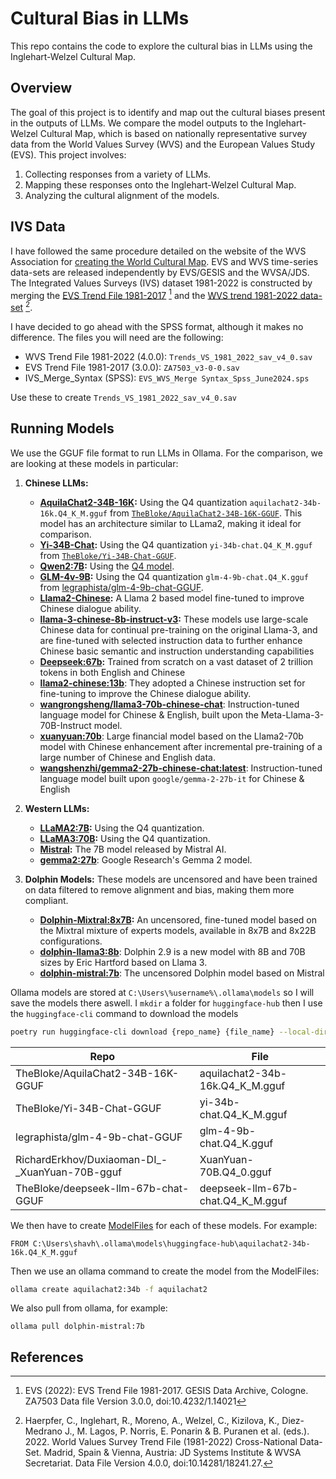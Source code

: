 # Cultural Bias in LLMs

This repo contains the code to explore the cultural bias in LLMs using the Inglehart-Welzel Cultural Map.

## Overview

The goal of this project is to identify and map out the cultural biases present in the outputs of LLMs. We compare the model outputs to the Inglehart-Welzel Cultural Map, which is based on nationally representative survey data from the World Values Survey (WVS) and the European Values Study (EVS). This project involves:

1. Collecting responses from a variety of LLMs.
2. Mapping these responses onto the Inglehart-Welzel Cultural Map.
3. Analyzing the cultural alignment of the models.

## IVS Data

I have followed the same procedure detailed on the website of the WVS Association for [creating the World Cultural Map](https://www.worldvaluessurvey.org/wvs.jsp). EVS and WVS time-series data-sets are released independently by EVS/GESIS and the WVSA/JDS. The Integrated Values Surveys (IVS) dataset 1981-2022 is constructed by merging the [EVS Trend File 1981-2017](https://search.gesis.org/research_data/ZA7503) [^26] and the [WVS trend 1981-2022 data-set](https://www.worldvaluessurvey.org/WVSEVStrend.jsp) [^27].

I have decided to go ahead with the SPSS format, although it makes no difference. The files you will need are the following:

- WVS Trend File 1981-2022 (4.0.0): `Trends_VS_1981_2022_sav_v4_0.sav`
- EVS Trend File 1981-2017 (3.0.0): `ZA7503_v3-0-0.sav`
- IVS_Merge_Syntax (SPSS): `EVS_WVS_Merge Syntax_Spss_June2024.sps`

Use these to create `Trends_VS_1981_2022_sav_v4_0.sav`

## Running Models

We use the GGUF file format to run LLMs in Ollama. For the comparison, we are looking at these models in particular:


1. **Chinese LLMs:**

   - **[AquilaChat2-34B-16K](https://huggingface.co/BAAI/AquilaChat2-34B-16K):** Using the Q4 quantization `aquilachat2-34b-16k.Q4_K_M.gguf` from [`TheBloke/AquilaChat2-34B-16K-GGUF`](https://huggingface.co/TheBloke/AquilaChat2-34B-16K-GGUF). This model has an architecture similar to LLama2, making it ideal for comparison.
   - **[Yi-34B-Chat](https://huggingface.co/01-ai/Yi-34B-Chat):** Using the Q4 quantization `yi-34b-chat.Q4_K_M.gguf` from [`TheBloke/Yi-34B-Chat-GGUF`](https://huggingface.co/TheBloke/Yi-34B-Chat-GGUF).
   - **[Qwen2:7B](https://huggingface.co/Qwen/Qwen2-7B):** Using the [Q4 model](https://ollama.com/library/qwen2).
   - **[GLM-4v-9B](https://huggingface.co/THUDM/glm-4-9b-chat):** Using the Q4 quantization `glm-4-9b-chat.Q4_K.gguf` from [legraphista/glm-4-9b-chat-GGUF](https://huggingface.co/legraphista/glm-4-9b-chat-GGUF).
   - **[Llama2-Chinese](https://ollama.com/library/llama2-chinese):** A Llama 2 based model fine-tuned to improve Chinese dialogue ability.
   - **[llama-3-chinese-8b-instruct-v3](https://ollama.com/kingzeus/llama-3-chinese-8b-instruct-v3:q4_0):** These models use large-scale Chinese data for continual pre-training on the original Llama-3, and are fine-tuned with selected instruction data to further enhance Chinese basic semantic and instruction understanding capabilities
   - **[Deepseek:67b](https://huggingface.co/deepseek-ai/deepseek-llm-67b-base):** Trained from scratch on a vast dataset of 2 trillion tokens in both English and Chinese
   - [**llama2-chinese:13b**](https://ollama.com/library/llama2-chinese:13b): They adopted a Chinese instruction set for fine-tuning to improve the Chinese dialogue ability.
   - [**wangrongsheng/llama3-70b-chinese-chat**](https://ollama.com/wangrongsheng/llama3-70b-chinese-chat): Instruction-tuned language model for Chinese & English, built upon the Meta-Llama-3-70B-Instruct model.
   - [**xuanyuan:70b**](https://huggingface.co/Duxiaoman-DI/XuanYuan-70B): Large financial model based on the Llama2-70b model with Chinese enhancement after incremental pre-training of a large number of Chinese and English data.
   - [**wangshenzhi/gemma2-27b-chinese-chat:latest**](https://ollama.com/wangshenzhi/gemma2-27b-chinese-chat): Instruction-tuned language model built upon `google/gemma-2-27b-it` for Chinese & English

2. **Western LLMs:**

   - **[LLaMA2:7B](https://ollama.com/library/llama2):** Using the Q4 quantization.
   - **[LLaMA3:70B](https://ollama.com/library/llama3:70b):** Using the Q4 quantization.
   - **[Mistral](https://ollama.com/library/mistral):** The 7B model released by Mistral AI.
   - [**gemma2:27b**](https://ollama.com/library/gemma2:27b): Google Research's Gemma 2 model.

3. **Dolphin Models:** These models are uncensored and have been trained on data filtered to remove alignment and bias, making them more compliant.
   - **[Dolphin-Mixtral:8x7B](https://ollama.com/library/dolphin-mixtral):** An uncensored, fine-tuned model based on the Mixtral mixture of experts models, available in 8x7B and 8x22B configurations.
   - **[dolphin-llama3:8b](https://ollama.com/library/dolphin-llama3)**: Dolphin 2.9 is a new model with 8B and 70B sizes by Eric Hartford based on Llama 3.
   - [**dolphin-mistral:7b**](https://ollama.com/library/dolphin-mistral): The uncensored Dolphin model based on Mistral

Ollama models are stored at `C:\Users\%username%\.ollama\models` so I will save the models there aswell. I `mkdir` a folder for `huggingface-hub` then I use the `huggingface-cli` command to download the models

````bash
poetry run huggingface-cli download {repo_name} {file_name} --local-dir  "C:\Users\shavh\.ollama\models\huggingface-hub\" 
````

| Repo                              | File                            |
| --------------------------------- | ------------------------------- |
| TheBloke/AquilaChat2-34B-16K-GGUF | aquilachat2-34b-16k.Q4_K_M.gguf |
| TheBloke/Yi-34B-Chat-GGUF         | yi-34b-chat.Q4_K_M.gguf         |
| legraphista/glm-4-9b-chat-GGUF    | glm-4-9b-chat.Q4_K.gguf         |
| RichardErkhov/Duxiaoman-DI_-_XuanYuan-70B-gguf | XuanYuan-70B.Q4_0.gguf |
| TheBloke/deepseek-llm-67b-chat-GGUF | deepseek-llm-67b-chat.Q4_K_M.gguf |

We then have to create [ModelFiles](https://github.com/ollama/ollama/blob/main/docs/modelfile.md) for each of these models. For example:

```ModelFile
FROM C:\Users\shavh\.ollama\models\huggingface-hub\aquilachat2-34b-16k.Q4_K_M.gguf
```

Then we use an ollama command to create the model from the ModelFiles:

```bash
ollama create aquilachat2:34b -f aquilachat2
```

We also pull from ollama, for example:

```
ollama pull dolphin-mistral:7b
```

## References

[^26]: EVS (2022): EVS Trend File 1981-2017. GESIS Data Archive, Cologne. ZA7503 Data file Version 3.0.0, doi:10.4232/1.14021
[^27]: Haerpfer, C., Inglehart, R., Moreno, A., Welzel, C., Kizilova, K., Diez-Medrano J., M. Lagos, P. Norris, E. Ponarin & B. Puranen et al. (eds.). 2022. World Values Survey Trend File (1981-2022) Cross-National Data-Set. Madrid, Spain & Vienna, Austria: JD Systems Institute & WVSA Secretariat. Data File Version 4.0.0, doi:10.14281/18241.27.



